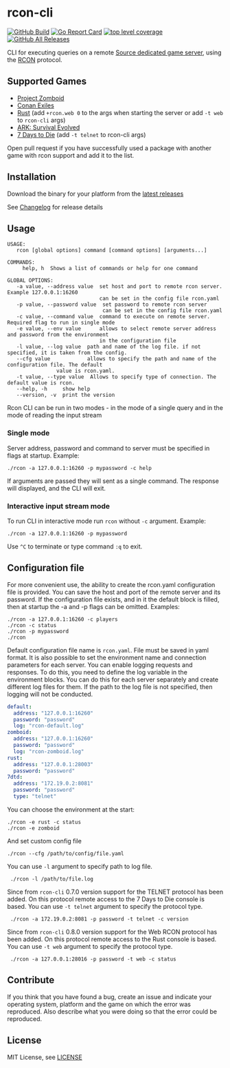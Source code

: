 # rcon-cli
[![GitHub Build](https://github.com/gorcon/rcon-cli/workflows/build/badge.svg)](https://github.com/gorcon/rcon-cli/actions)
[![Go Report Card](https://goreportcard.com/badge/github.com/gorcon/rcon-cli)](https://goreportcard.com/report/github.com/gorcon/rcon-cli)
[![top level coverage](https://gocover.io/_badge/github.com/gorcon/rcon-cli?0)](https://gocover.io/github.com/gorcon/rcon-cli)
[![GitHub All Releases](https://img.shields.io/github/downloads/gorcon/rcon-cli/total)](https://github.com/gorcon/rcon-cli/releases)

CLI for executing queries on a remote [Source dedicated game server](https://developer.valvesoftware.com/wiki/Source_Dedicated_Server), using the [RCON](https://developer.valvesoftware.com/wiki/Source_RCON_Protocol) protocol.

## Supported Games

* [Project Zomboid](https://store.steampowered.com/app/108600) 
* [Conan Exiles](https://store.steampowered.com/app/440900)
* [Rust](https://store.steampowered.com/app/252490) (add `+rcon.web 0` to the args when starting the server or add `-t web` to `rcon-cli` args)
* [ARK: Survival Evolved](https://store.steampowered.com/app/346110)
* [7 Days to Die](https://store.steampowered.com/app/251570) (add `-t telnet` to rcon-cli args)

Open pull request if you have successfully used a package with another game with rcon support and add it to the list.

## Installation

Download the binary for your platform from the [latest releases](https://github.com/gorcon/rcon-cli/releases/latest)

See [Changelog](CHANGELOG.md) for release details

## Usage

```text
USAGE:
   rcon [global options] command [command options] [arguments...]

COMMANDS:
     help, h  Shows a list of commands or help for one command

GLOBAL OPTIONS:
   -a value, --address value  set host and port to remote rcon server. Example 127.0.0.1:16260
                              can be set in the config file rcon.yaml
   -p value, --password value  set password to remote rcon server
                               can be set in the config file rcon.yaml
   -c value, --command value  command to execute on remote server. Required flag to run in single mode
   -e value, --env value      allows to select remote server address and password from the environment
                              in the configuration file
   -l value, --log value  path and name of the log file. if not specified, it is taken from the config.
   --cfg value            allows to specify the path and name of the configuration file. The default
                value is rcon.yaml.
   -t value, --type value  Allows to specify type of connection. The default value is rcon.
   --help, -h     show help
   --version, -v  print the version
```

Rcon CLI can be run in two modes - in the mode of a single query and in the mode of reading the input stream

### Single mode

Server address, password and command to server must be specified in flags at startup. Example:

    ./rcon -a 127.0.0.1:16260 -p mypassword -c help
    
If arguments are passed they will sent as a single command. The response will displayed, and the CLI will exit.

### Interactive input stream mode

To run CLI in interactive mode run `rcon` without `-c` argument. Example:

    ./rcon -a 127.0.0.1:16260 -p mypassword
    
Use `^C` to terminate or type command `:q` to exit.    

## Configuration file

For more convenient use, the ability to create the rcon.yaml configuration file is provided. 
You can save the host and port of the remote server and its password. If the configuration file exists, 
and in it the default block is filled, then at startup the -a and -p flags can be omitted. Examples:

    ./rcon -a 127.0.0.1:16260 -c players
    ./rcon -c status
    ./rcon -p mypassword
    ./rcon 

Default configuration file name is `rcon.yaml`. File must be saved in yaml format. It is also possible 
to set the environment name and connection parameters for each server. You can enable logging requests 
and responses. To do this, you need to define the log variable in the environment blocks. You can do 
this for each server separately and create different log files for them. If the path to the log file is 
not specified, then logging will not be conducted. 

```yaml
default:
  address: "127.0.0.1:16260"
  password: "password"
  log: "rcon-default.log"
zomboid:
  address: "127.0.0.1:16260"
  password: "password"
  log: "rcon-zomboid.log"
rust:
  address: "127.0.0.1:28003"
  password: "password"
7dtd:
  address: "172.19.0.2:8081"
  password: "password"
  type: "telnet"
```

You can choose the environment at the start:

    ./rcon -e rust -c status
    ./rcon -e zomboid
    
And set custom config file     

    ./rcon --cfg /path/to/config/file.yaml
    
You can use `-l` argument to specify path to log file.

     ./rcon -l /path/to/file.log

Since from `rcon-cli` 0.7.0 version support for the TELNET protocol has been added. On this protocol remote access to 
the 7 Days to Die console is based. You can use `-t telnet` argument to specify the protocol type.

     ./rcon -a 172.19.0.2:8081 -p password -t telnet -c version
     
Since from `rcon-cli` 0.8.0 version support for the Web RCON protocol has been added. On this protocol remote access to 
the Rust console is based. You can use `-t web` argument to specify the protocol type.

     ./rcon -a 127.0.0.1:28016 -p password -t web -c status

## Contribute

If you think that you have found a bug, create an issue and indicate your operating system, platform and the game on 
which the error was reproduced. Also describe what you were doing so that the error could be reproduced.

## License

MIT License, see [LICENSE](LICENSE)
